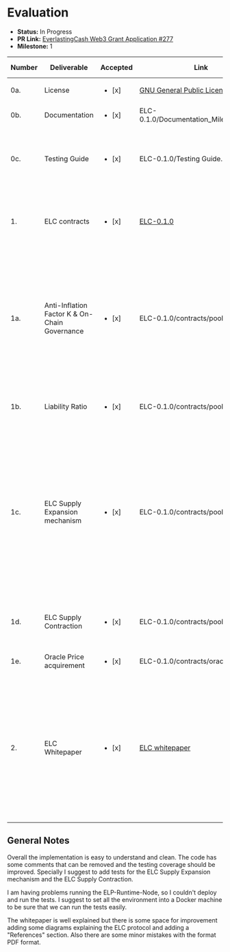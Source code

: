 # Evaluation
- **Status:** In Progress
- **PR Link:** [EverlastingCash Web3 Grant Application #277](https://github.com/w3f/Open-Grants-Program/pull/277)
- **Milestone:** 1

| Number | Deliverable | Accepted | Link | Evaluation Notes |
| ------ | ----------- | -------- | ---- |----------------- |
| 0a. | License |<ul><li>[x] </li></ul>| [GNU General Public License v3.0](https://github.com/CycanTech/ELC/blob/main/LICENSE)| Correct license |
| 0b. | Documentation |<ul><li>[x] </li></ul>|ELC-0.1.0/Documentation_Milestone_1.md| Ok|
| 0c. | Testing Guide |<ul><li>[x] </li></ul>|ELC-0.1.0/Testing Guide.md| I suggest to add the testing environment into a Docker Machine|
| 1. | ELC contracts |<ul><li>[x] </li></ul>|[ELC-0.1.0](https://github.com/CycanTech/ELC/releases/tag/v0.1.0)| There are some warnings in compilation time that can be solved|
| 1a. | Anti-Inflation Factor K & On-Chain Governance |<ul><li>[x] </li></ul>|ELC-0.1.0/contracts/pool/lib.rs| Line 445 - 467. The function looks correct compared to the function explained in page 9. Please remove the code that you have commented|
| 1b. | Liability Ratio |<ul><li>[x] </li></ul>|ELC-0.1.0/contracts/pool/lib.rs| Line 471 - 483. The function looks correct|
| 1c. | ELC Supply Expansion mechanism |<ul><li>[x] </li></ul>|ELC-0.1.0/contracts/pool/lib.rs| Line 277 - 364. I saw some repeated code in this function with the contraction function. It would be great to encapsulate that repeated part. Some unit tests should be added to this part  |
| 1d. | ELC Supply Contraction |<ul><li>[x] </li></ul>|ELC-0.1.0/contracts/pool/lib.rs|Line 368 - 440. Same as ELC Supply Expansion Mechanism |
| 1e. | Oracle Price acquirement |<ul><li>[x] </li></ul>|ELC-0.1.0/contracts/oracle/lib.rs|  (Line 43-46) Correct|
| 2.  | ELC Whitepaper |<ul><li>[x] </li></ul>|[ELC whitepaper](https://github.com/CycanTech/ELC/blob/main/ELC_Whitepaper.pdf)| The PDF cannot be seen properly (check page 5). There are some format errors. It would be great to add some diagrams in explanation of the ELC protocol|

## General Notes

Overall the implementation is easy to understand and clean. The code has some comments that can be removed and the testing coverage should be improved. Specially I suggest to add tests for the ELC Supply Expansion mechanism and the ELC Supply Contraction.

I am having problems running the ELP-Runtime-Node, so I couldn't deploy and run the tests. I suggest to set all the environment into a Docker machine to be sure that we can run the tests easily.

The whitepaper is well explained but there is some space for improvement adding some diagrams explaining the ELC protocol and adding a "References" section. Also there are some minor mistakes with the format PDF format.